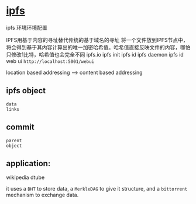 # [ipfs](http://www.8btc.com/ipfs-blockchain)

ipfs 环境环境配置

IPFS用基于内容的寻址替代传统的基于域名的寻址
将一个文件放到IPFS节点中，将会得到基于其内容计算出的唯一加密哈希值。哈希值直接反映文件的内容，哪怕只修改1比特，哈希值也会完全不同
ipfs.io
ipfs init
ipfs id
ipfs daemon
ipfs id
web ui `http://localhost:5001/webui`

location based addressing --> content based addressing

## ipfs object

    data
    links

## commit

    parent
    object

## application:

wikipedia
dtube

it uses a `DHT` to store data, a `MerkleDAG` to give it structure, and a `bittorrent` mechanism to exchange data.